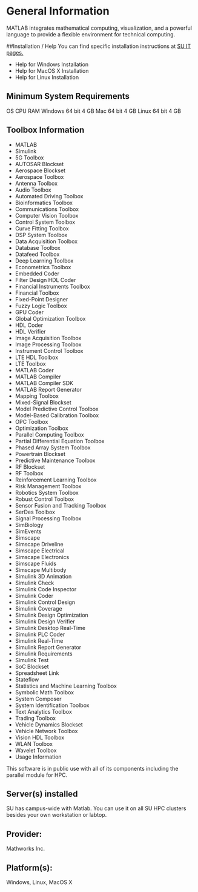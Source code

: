 # General Information
MATLAB integrates mathematical computing, visualization, and a powerful language to provide a flexible environment for technical computing.

##Installation / Help
You can find specific installation instructions at [SU IT pages.](https://mysu.sabanciuniv.edu/it/en/software/matlab)
- Help for Windows Installation
- Help for MacOS X Installation
- Help for Linux Installation

## Minimum System Requirements
 OS  CPU	 RAM
 Windows	64 bit	 4 GB
 Mac	 64 bit 	 4 GB
 Linux 64 bit 	 4 GB
 
## Toolbox Information
- MATLAB
- Simulink
- 5G Toolbox
- AUTOSAR Blockset
- Aerospace Blockset
- Aerospace Toolbox
- Antenna Toolbox
- Audio Toolbox
- Automated Driving Toolbox
- Bioinformatics Toolbox
- Communications Toolbox
- Computer Vision Toolbox
- Control System Toolbox
- Curve Fitting Toolbox
- DSP System Toolbox
- Data Acquisition Toolbox
- Database Toolbox
- Datafeed Toolbox
- Deep Learning Toolbox
- Econometrics Toolbox
- Embedded Coder
- Filter Design HDL Coder
- Financial Instruments Toolbox
- Financial Toolbox
- Fixed-Point Designer
- Fuzzy Logic Toolbox
- GPU Coder
- Global Optimization Toolbox
- HDL Coder
- HDL Verifier
- Image Acquisition Toolbox
- Image Processing Toolbox
- Instrument Control Toolbox
- LTE HDL Toolbox
- LTE Toolbox
- MATLAB Coder
- MATLAB Compiler
- MATLAB Compiler SDK
- MATLAB Report Generator
- Mapping Toolbox
- Mixed-Signal Blockset
- Model Predictive Control Toolbox
- Model-Based Calibration Toolbox
- OPC Toolbox
- Optimization Toolbox
- Parallel Computing Toolbox
- Partial Differential Equation Toolbox
- Phased Array System Toolbox
- Powertrain Blockset
- Predictive Maintenance Toolbox
- RF Blockset
- RF Toolbox
- Reinforcement Learning Toolbox
- Risk Management Toolbox
- Robotics System Toolbox
- Robust Control Toolbox
- Sensor Fusion and Tracking Toolbox
- SerDes Toolbox
- Signal Processing Toolbox
- SimBiology
- SimEvents
- Simscape
- Simscape Driveline
- Simscape Electrical
- Simscape Electronics
- Simscape Fluids
- Simscape Multibody
- Simulink 3D Animation
- Simulink Check
- Simulink Code Inspector
- Simulink Coder
- Simulink Control Design
- Simulink Coverage
- Simulink Design Optimization
- Simulink Design Verifier
- Simulink Desktop Real-Time
- Simulink PLC Coder
- Simulink Real-Time
- Simulink Report Generator
- Simulink Requirements
- Simulink Test
- SoC Blockset
- Spreadsheet Link
- Stateflow
- Statistics and Machine Learning Toolbox
- Symbolic Math Toolbox
- System Composer
- System Identification Toolbox
- Text Analytics Toolbox
- Trading Toolbox
- Vehicle Dynamics Blockset
- Vehicle Network Toolbox
- Vision HDL Toolbox
- WLAN Toolbox
- Wavelet Toolbox
- Usage Information

This software is in public use with all of its components including the parallel module for HPC.

## Server(s) installed
SU has campus-wide with Matlab. You can use it on all SU HPC clusters besides your own workstation or labtop.

## Provider:
Mathworks Inc.

## Platform(s):
Windows, Linux, MacOS X


